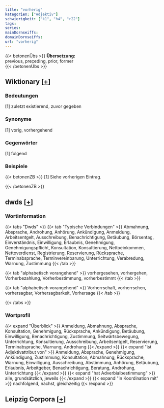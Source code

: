 ```yaml
---
title: "vorherig"
kategorien: ["Adjektiv"]
schwierigkeit: ["k1", "h4", "r22"]
tags:
series:
mainDornseiffs:
domainDornseiffs:
url: "vorherig"
---
```


{{< betonenÜbs >}}
**Übersetzung:**  
previous, preceding, prior, former  
{{< /betonenÜbs >}}

## Wiktionary [[+](https://de.wiktionary.org/wiki/vorherig)]

### Bedeutungen
[1] zuletzt existierend, zuvor gegeben  

### Synonyme
[1] vorig, vorhergehend  

### Gegenwörter
[1] folgend  

### Beispiele
{{< betonenZB >}}
[1] Siehe vorherigen Eintrag.  

{{< /betonenZB >}}


## dwds [[+](https://www.dwds.de/wb/vorherig)]

### Wortinformation
{{< tabs "Dwds" >}}
{{< tab "Typische Verbindungen" >}}
Abmahnung, Absprache, Androhung, Anhörung, Ankündigung, Anmeldung, Arbeitsentgelt, Ausschreibung, Benachrichtigung, Betäubung, Börsentag, Einverständnis, Einwilligung, Erlaubnis, Genehmigung, Genehmigungspflicht, Konsultation, Konsultierung, Nettoeinkommen, Nettoverdienst, Registrierung, Reservierung, Rücksprache, Terminabsprache, Terminvereinbarung, Unterrichtung, Verabredung, Warnung, Zustimmung
{{< /tab >}}

{{< tab "alphabetisch vorangehend" >}}
vorhergesehen, vorhergehen, Vorherbezahlung, Vorherbestimmung, vorherbestimmt
{{< /tab >}}

{{< tab "alphabetisch vorangehend" >}}
Vorherrschaft, vorherrschen, vorhersagbar, Vorhersagbarkeit, Vorhersage
{{< /tab >}}

{{< /tabs >}}

### Wortprofil
{{< expand "Überblick" >}} Anmeldung, Abmahnung, Absprache, Konsultation, Genehmigung, Rücksprache, Ankündigung, Betäubung, Einwilligung, Benachrichtigung, Zustimmung, Seitwärtsbewegung, Unterrichtung, Konsultierung, Ausschreibung, Arbeitsentgelt, Reservierung, Terminabsprache, Warnung, Androhung {{< /expand >}}
{{< expand "ist Adjektivattribut von" >}} Anmeldung, Absprache, Genehmigung, Ankündigung, Zustimmung, Konsultation, Abmahnung, Rücksprache, Warnung, Einwilligung, Ausschreibung, Abstimmung, Anhörung, Betäubung, Erlaubnis, Arbeitgeber, Benachrichtigung, Beratung, Androhung, Unterrichtung {{< /expand >}}
{{< expand "hat Adverbialbestimmung" >}} alle, grundsätzlich, jeweils {{< /expand >}}
{{< expand "in Koordination mit" >}} nachfolgend, nächst, gleichzeitig {{< /expand >}}

## Leipzig Corpora [[+](https://corpora.uni-leipzig.de/en/res?word=vorherig&corpusId=deu_newscrawl-public_2018)]

